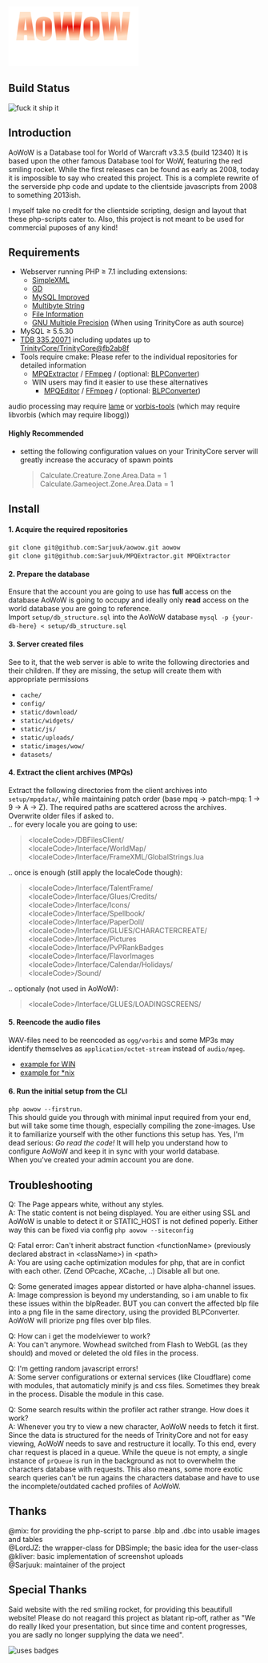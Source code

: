 ![logo](static/images/logos/home.png)


## Build Status
![fuck it ship it](http://forthebadge.com/images/badges/fuck-it-ship-it.svg)


## Introduction

AoWoW is a Database tool for World of Warcraft v3.3.5 (build 12340)
It is based upon the other famous Database tool for WoW, featuring the red smiling rocket.
While the first releases can be found as early as 2008, today it is impossible to say who created this project.
This is a complete rewrite of the serverside php code and update to the clientside javascripts from 2008 to something 2013ish.

I myself take no credit for the clientside scripting, design and layout that these php-scripts cater to.
Also, this project is not meant to be used for commercial puposes of any kind!


## Requirements

+ Webserver running PHP ≥ 7.1 including extensions:
  + [SimpleXML](https://www.php.net/manual/en/book.simplexml.php)
  + [GD](https://www.php.net/manual/en/book.image)
  + [MySQL Improved](https://www.php.net/manual/en/book.mysqli.php)
  + [Multibyte String](https://www.php.net/manual/en/book.mbstring.php)
  + [File Information](https://www.php.net/manual/en/book.fileinfo.php)
  + [GNU Multiple Precision](https://www.php.net/manual/en/book.gmp.php) (When using TrinityCore as auth source)
+ MySQL ≥ 5.5.30
+ [TDB 335.20071](https://github.com/TrinityCore/TrinityCore/releases/tag/TDB335.20071) including updates up to [TrinityCore/TrinityCore@fb2ab8f](https://github.com/TrinityCore/aowow/commit/fb2ab8f61320a7afda96322cca64e0034f174309)
+ Tools require cmake: Please refer to the individual repositories for detailed information
  + [MPQExtractor](https://github.com/Sarjuuk/MPQExtractor) / [FFmpeg](https://ffmpeg.org/download.html) / (optional: [BLPConverter](https://github.com/Sarjuuk/BLPConverter))
  + WIN users may find it easier to use these alternatives
     + [MPQEditor](http://www.zezula.net/en/mpq/download.html) / [FFmpeg](http://ffmpeg.zeranoe.com/builds/) / (optional: [BLPConverter](https://github.com/PatrickCyr/BLPConverter))

audio processing may require [lame](https://sourceforge.net/projects/lame/files/lame/3.99/) or [vorbis-tools](https://www.xiph.org/downloads/) (which may require libvorbis (which may require libogg))


#### Highly Recommended
+ setting the following configuration values on your TrinityCore server will greatly increase the accuracy of spawn points
  > Calculate.Creature.Zone.Area.Data = 1  
  > Calculate.Gameoject.Zone.Area.Data = 1


## Install

#### 1. Acquire the required repositories
`git clone git@github.com:Sarjuuk/aowow.git aowow`  
`git clone git@github.com:Sarjuuk/MPQExtractor.git MPQExtractor`  

#### 2. Prepare the database  
Ensure that the account you are going to use has **full** access on the database AoWoW is going to occupy and ideally only **read** access on the world database you are going to reference.  
Import `setup/db_structure.sql` into the AoWoW database `mysql -p {your-db-here} < setup/db_structure.sql`  

#### 3. Server created files
See to it, that the web server is able to write the following directories and their children. If they are missing, the setup will create them with appropriate permissions
 * `cache/`
 * `config/`
 * `static/download/`
 * `static/widgets/`
 * `static/js/`
 * `static/uploads/`
 * `static/images/wow/`
 * `datasets/`  
 
#### 4. Extract the client archives (MPQs)
Extract the following directories from the client archives into `setup/mpqdata/`, while maintaining patch order (base mpq -> patch-mpq: 1 -> 9 -> A -> Z). The required paths are scattered across the archives. Overwrite older files if asked to.  
   .. for every locale you are going to use:
   > \<localeCode>/DBFilesClient/  
   > \<localeCode>/Interface/WorldMap/  
   > \<localeCode>/Interface/FrameXML/GlobalStrings.lua  
   
   .. once is enough (still apply the localeCode though):
   > \<localeCode>/Interface/TalentFrame/  
   > \<localeCode>/Interface/Glues/Credits/  
   > \<localeCode>/Interface/Icons/  
   > \<localeCode>/Interface/Spellbook/  
   > \<localeCode>/Interface/PaperDoll/  
   > \<localeCode>/Interface/GLUES/CHARACTERCREATE/  
   > \<localeCode>/Interface/Pictures  
   > \<localeCode>/Interface/PvPRankBadges  
   > \<localeCode>/Interface/FlavorImages  
   > \<localeCode>/Interface/Calendar/Holidays/  
   > \<localeCode>/Sound/  
   
   .. optionaly (not used in AoWoW):
   > \<localeCode>/Interface/GLUES/LOADINGSCREENS/  

#### 5. Reencode the audio files
WAV-files need to be reencoded as `ogg/vorbis` and some MP3s may identify themselves as `application/octet-stream` instead of `audio/mpeg`.  
 * [example for WIN](https://gist.github.com/Sarjuuk/d77b203f7b71d191509afddabad5fc9f)  
 * [example for \*nix](https://gist.github.com/Sarjuuk/1f05ef2affe49a7e7ca0fad7b01c081d)

#### 6. Run the initial setup from the CLI
`php aowow --firstrun`.  
This should guide you through with minimal input required from your end, but will take some time though, especially compiling the zone-images. Use it to familiarize yourself with the other functions this setup has. Yes, I'm dead serious: *Go read the code!* It will help you understand how to configure AoWoW and keep it in sync with your world database.  
When you've created your admin account you are done.


## Troubleshooting

Q: The Page appears white, without any styles.  
A: The static content is not being displayed. You are either using SSL and AoWoW is unable to detect it or STATIC_HOST is not defined poperly. Either way this can be fixed via config `php aowow --siteconfig`

Q: Fatal error: Can't inherit abstract function \<functionName> (previously declared abstract in \<className>) in \<path>  
A: You are using cache optimization modules for php, that are in confict with each other. (Zend OPcache, XCache, ..) Disable all but one.

Q: Some generated images appear distorted or have alpha-channel issues.  
A: Image compression is beyond my understanding, so i am unable to fix these issues within the blpReader.
 BUT you can convert the affected blp file into a png file in the same directory, using the provided BLPConverter.
 AoWoW will priorize png files over blp files.

Q: How can i get the modelviewer to work?  
A: You can't anymore. Wowhead switched from Flash to WebGL (as they should) and moved or deleted the old files in the process.

Q: I'm getting random javascript errors!  
A: Some server configurations or external services (like Cloudflare) come with modules, that automaticly minify js and css files. Sometimes they break in the process. Disable the module in this case.

Q: Some search results within the profiler act rather strange. How does it work?  
A: Whenever you try to view a new character, AoWoW needs to fetch it first. Since the data is structured for the needs of TrinityCore and not for easy viewing, AoWoW needs to save and restructure it locally. To this end, every char request is placed in a queue. While the queue is not empty, a single instance of `prQueue` is run in the background as not to overwhelm the characters database with requests. This also means, some more exotic search queries can't be run agains the characters database and have to use the incomplete/outdated cached profiles of AoWoW.


## Thanks

@mix: for providing the php-script to parse .blp and .dbc into usable images and tables  
@LordJZ: the wrapper-class for DBSimple; the basic idea for the user-class  
@kliver: basic implementation of screenshot uploads  
@Sarjuuk: maintainer of the project  


## Special Thanks
Said website with the red smiling rocket, for providing this beautifull website!
Please do not reagard this project as blatant rip-off, rather as "We do really liked your presentation, but since time and content progresses, you are sadly no longer supplying the data we need".

![uses badges](http://forthebadge.com/images/badges/uses-badges.svg)
